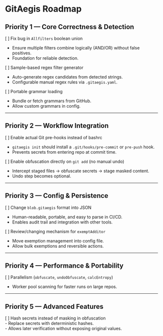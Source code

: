# GitAegis Roadmap

## Priority 1 — Core Correctness & Detection
[ ] Fix bug in `Allfilters` boolean union  
   - Ensure multiple filters combine logically (AND/OR) without false positives.  
   - Foundation for reliable detection.  

[ ] Sample-based regex filter generator  
   - Auto-generate regex candidates from detected strings.  
   - Configurable manual regex rules via `.gitaegis.yaml`. 

[ ] Portable grammar loading  
   - Bundle or fetch grammars from GitHub.  
   - Allow custom grammars in config.   

---

## Priority 2 — Workflow Integration
[ ] Enable actual Git pre-hooks instead of bashrc  
   - `gitaegis init` should install a `.git/hooks/pre-commit` or `pre-push` hook.  
   - Prevents secrets from entering repo at commit time.  

[ ] Enable obfuscation directly on `git add` (no manual undo)  
   - Intercept staged files → obfuscate secrets → stage masked content.  
   - Undo step becomes optional.  

---

## Priority 3 — Config & Persistence
[ ] Change `blob.gitaegis` format into JSON  
   - Human-readable, portable, and easy to parse in CI/CD.  
   - Enables audit trail and integration with other tools.  

[ ] Review/changing mechanism for `exemptAdditor`  
   - Move exemption management into config file.  
   - Allow bulk exemptions and reversible actions.  

---

## Priority 4 — Performance & Portability
[ ] Parallelism (`obfuscate`, `undoObfuscate`, `calcEntropy`)  
   - Worker pool scanning for faster runs on large repos.  

---

## Priority 5 — Advanced Features
[ ] Hash secrets instead of masking in obfuscation  
    - Replace secrets with deterministic hashes.  
    - Allows later verification without exposing original values.  
